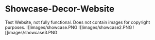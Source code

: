 # Showcase-Decor-Website
Test Website, not fully functional.
Does not contain images for copyright purposes.
![]images/showcase.PNG
![]images/showcase2.PNG
![]images/showcase3.PNG

